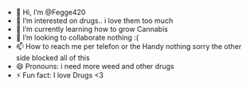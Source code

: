 - 👋 Hi, I’m @Fegge420
- 👀 I’m interested on drugs.. i love them too much
- 🌱 I’m currently learning how to grow Cannabis
- 💞️ I’m looking to collaborate nothing :(
- 📫 How to reach me per telefon or the Handy nothing sorry the other side blocked all of this
- 😄 Pronouns: i need more weed and other drugs 
- ⚡ Fun fact: I love Drugs <3

<!---
Fegge420/Fegge420 is a ✨ special ✨ repository because its `README.md` (this file) appears on your GitHub profile.
You can click the Preview link to take a look at your changes.
--->
